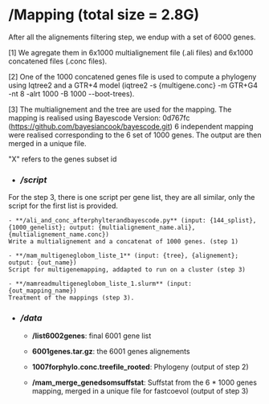 # **/Mapping** (total size = 2.8G)

After all the alignements filtering step, we endup with a set of 6000 genes.

[1] We agregate them in 6x1000 multialignement file (.ali files) and 6x1000 concatened files (.conc files).

[2] One of the 1000 concatened genes file is used to compute a phylogeny using Iqtree2 and a GTR+4 model (iqtree2 -s {multigene.conc}  -m GTR+G4 -nt 8 -alrt 1000 -B 1000 --boot-trees).

[3] The multialignement and the tree are used for the mapping.
   The mapping is realised using Bayescode Version: 0d767fc (https://github.com/bayesiancook/bayescode.git)
   6 independent mapping were realised corresponding to the 6 set of 1000 genes. The output are then merged in a unique file.

"X" refers to the genes subset id

- ### */script*
 
For the step 3, there is one script per gene list, they are all similar, only the script for the first list is provided.

	- **/ali_and_conc_afterphylterandbayescode.py** (input: {144_splist},{1000_genelist}; output: {multialignement_name.ali}, {multialignement_name.conc})
  	Write a multialignement and a concatenat of 1000 genes. (step 1)

	- **/mam_multigeneglobom_liste_1** (input: {tree}, {alignement}; output: {out_name})
   	Script for multigenemapping, addapted to run on a cluster (step 3)

	- **/mamreadmultigeneglobom_liste_1.slurm** (input: {out_mapping_name})
   	Treatment of the mappings (step 3).

- ### */data*

	- **/list6002genes**: final 6001 gene list

	- **6001genes.tar.gz**: the 6001 genes alignements

	- **1007forphylo.conc.treefile_rooted**: Phylogeny (output of step 2)

	- **/mam_merge_genedsomsuffstat**: Suffstat from the 6 * 1000 genes mapping, merged in a unique file for fastcoevol (output of step 3)
